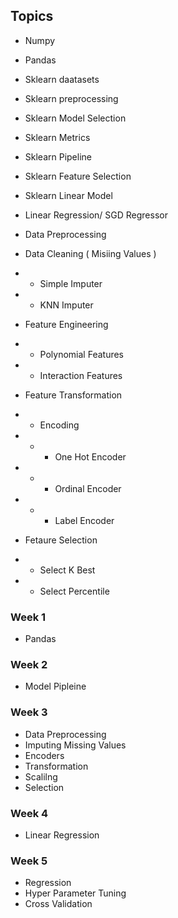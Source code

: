 ## Topics

- Numpy
- Pandas
- Sklearn daatasets
- Sklearn preprocessing
- Sklearn Model Selection
- Sklearn Metrics
- Sklearn Pipeline
- Sklearn Feature Selection
- Sklearn Linear Model
- Linear Regression/ SGD Regressor

- Data Preprocessing
- Data Cleaning ( Misiing Values )
- - Simple Imputer
- - KNN Imputer

- Feature Engineering
- - Polynomial Features
- - Interaction Features

- Feature Transformation
- - Encoding
- - - One Hot Encoder
- - - Ordinal Encoder
- - - Label Encoder

- Fetaure Selection
- - Select K Best
- - Select Percentile

### Week 1

- Pandas

### Week 2

- Model Pipleine

### Week 3

- Data Preprocessing
- Imputing Missing Values
- Encoders
- Transformation
- Scalilng
- Selection

### Week 4

- Linear Regression

### Week 5

- Regression
- Hyper Parameter Tuning
- Cross Validation
